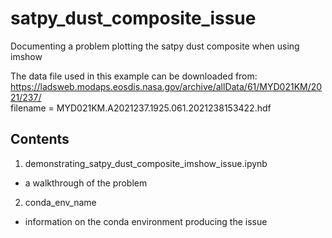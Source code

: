 # satpy_dust_composite_issue
Documenting a problem plotting the satpy dust composite when using imshow

The data file used in this example can be downloaded from:
https://ladsweb.modaps.eosdis.nasa.gov/archive/allData/61/MYD021KM/2021/237/ \
filename = MYD021KM.A2021237.1925.061.2021238153422.hdf

## Contents
1. demonstrating_satpy_dust_composite_imshow_issue.ipynb
- a walkthrough of the problem

2. conda_env_name
- information on the conda environment producing the issue
